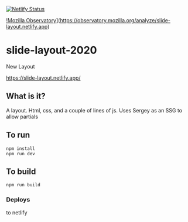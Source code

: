 [![Netlify Status](https://api.netlify.com/api/v1/badges/31b8ccb9-33ff-48b7-b08a-f85b63eaead7/deploy-status)](https://app.netlify.com/sites/slide-layout/deploys)

[!Mozilla Observatory](https://img.shields.io/mozilla-observatory/grade/slide-layout.netlify.app?publish)](https://observatory.mozilla.org/analyze/slide-layout.netlify.app)
# slide-layout-2020
New Layout

https://slide-layout.netlify.app/

## What is it?

A layout. Html, css, and a couple of lines of js. Uses Sergey as an SSG to allow partials

## To run

```
npm install
npm run dev
```

## To build 

```
npm run build
```

### Deploys

to netlify


